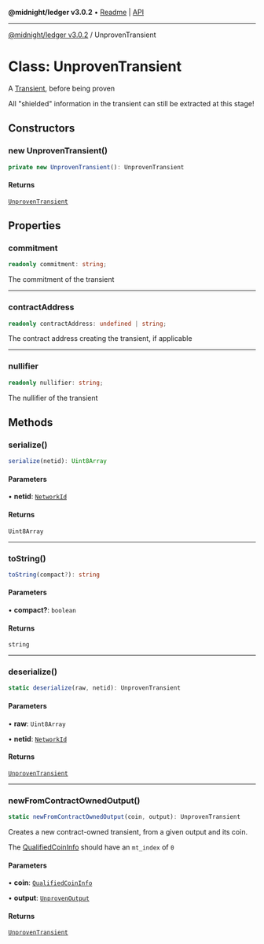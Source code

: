 **@midnight/ledger v3.0.2** • [Readme](../README.md) \| [API](../globals.md)

***

[@midnight/ledger v3.0.2](../README.md) / UnprovenTransient

# Class: UnprovenTransient

A [Transient](Transient.md), before being proven

All "shielded" information in the transient can still be extracted at this
stage!

## Constructors

### new UnprovenTransient()

```ts
private new UnprovenTransient(): UnprovenTransient
```

#### Returns

[`UnprovenTransient`](UnprovenTransient.md)

## Properties

### commitment

```ts
readonly commitment: string;
```

The commitment of the transient

***

### contractAddress

```ts
readonly contractAddress: undefined | string;
```

The contract address creating the transient, if applicable

***

### nullifier

```ts
readonly nullifier: string;
```

The nullifier of the transient

## Methods

### serialize()

```ts
serialize(netid): Uint8Array
```

#### Parameters

• **netid**: [`NetworkId`](../enumerations/NetworkId.md)

#### Returns

`Uint8Array`

***

### toString()

```ts
toString(compact?): string
```

#### Parameters

• **compact?**: `boolean`

#### Returns

`string`

***

### deserialize()

```ts
static deserialize(raw, netid): UnprovenTransient
```

#### Parameters

• **raw**: `Uint8Array`

• **netid**: [`NetworkId`](../enumerations/NetworkId.md)

#### Returns

[`UnprovenTransient`](UnprovenTransient.md)

***

### newFromContractOwnedOutput()

```ts
static newFromContractOwnedOutput(coin, output): UnprovenTransient
```

Creates a new contract-owned transient, from a given output and its coin.

The [QualifiedCoinInfo](../type-aliases/QualifiedCoinInfo.md) should have an `mt_index` of `0`

#### Parameters

• **coin**: [`QualifiedCoinInfo`](../type-aliases/QualifiedCoinInfo.md)

• **output**: [`UnprovenOutput`](UnprovenOutput.md)

#### Returns

[`UnprovenTransient`](UnprovenTransient.md)
